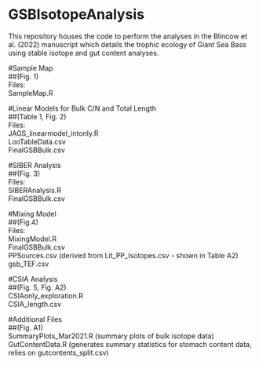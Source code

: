 # GSBIsotopeAnalysis
This repository houses the code to perform the analyses in the Blincow et al. (2022) manuscript which details the trophic ecology of Giant Sea Bass using stable isotope and gut content analyses.

#Sample Map   
##(Fig. 1)  
Files:  
SampleMap.R

#Linear Models for Bulk C/N and Total Length  
##(Table 1, Fig. 2)  
Files:   
JAGS_linearmodel_intonly.R  
LooTableData.csv  
FinalGSBBulk.csv  
  
#SIBER Analysis  
##(Fig. 3)  
Files:  
SIBERAnalysis.R  
FinalGSBBulk.csv  
  
#Mixing Model  
##(Fig.4)  
Files:  
MixingModel.R  
FinalGSBBulk.csv  
PPSources.csv (derived from Lit_PP_Isotopes.csv - shown in Table A2)  
gsb_TEF.csv  

#CSIA Analysis  
##(Fig. 5, Fig. A2)  
CSIAonly_exploration.R  
CSIA_length.csv  
  
#Additional Files  
##(Fig. A1)  
SummaryPlots_Mar2021.R (summary plots of bulk isotope data)  
GutContentData.R (generates summary statistics for stomach content data, relies on gutcontents_split.csv)  
